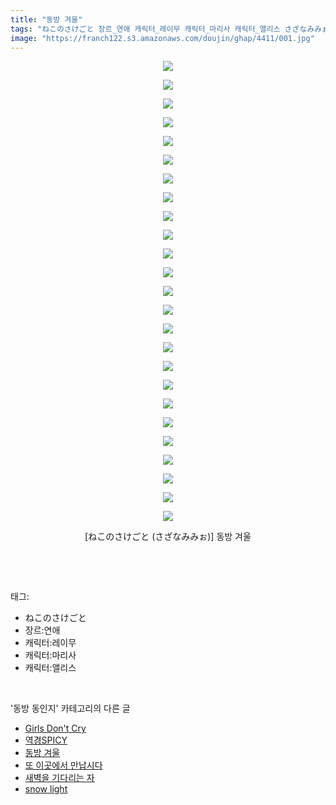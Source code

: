 ```yaml
---
title: "동방 겨울"
tags: "ねこのさけごと 장르_연애 캐릭터_레이무 캐릭터_마리사 캐릭터_앨리스 さざなみみぉ 동방_동인지"
image: "https://franch122.s3.amazonaws.com/doujin/ghap/4411/001.jpg"
---
```

<div class="article">
<p style="text-align: center; clear: none; float: none;"><img src="{{ site.imgserver4 }}/ghap/4411/001.jpg"/></p>
<p style="text-align: center; clear: none; float: none;"><img src="{{ site.imgserver4 }}/ghap/4411/002.jpg"/></p>
<p style="text-align: center; clear: none; float: none;"><img src="{{ site.imgserver4 }}/ghap/4411/003.jpg"/></p>
<p style="text-align: center; clear: none; float: none;"><img src="{{ site.imgserver4 }}/ghap/4411/004.jpg"/></p>
<p style="text-align: center; clear: none; float: none;"><img src="{{ site.imgserver4 }}/ghap/4411/005.jpg"/></p>
<p style="text-align: center; clear: none; float: none;"><img src="{{ site.imgserver4 }}/ghap/4411/006.jpg"/></p>
<p style="text-align: center; clear: none; float: none;"><img src="{{ site.imgserver4 }}/ghap/4411/007.jpg"/></p>
<p style="text-align: center; clear: none; float: none;"><img src="{{ site.imgserver4 }}/ghap/4411/008.jpg"/></p>
<p style="text-align: center; clear: none; float: none;"><img src="{{ site.imgserver4 }}/ghap/4411/009.jpg"/></p>
<p style="text-align: center; clear: none; float: none;"><img src="{{ site.imgserver4 }}/ghap/4411/010.jpg"/></p>
<p style="text-align: center; clear: none; float: none;"><img src="{{ site.imgserver4 }}/ghap/4411/011.jpg"/></p>
<p style="text-align: center; clear: none; float: none;"><img src="{{ site.imgserver4 }}/ghap/4411/012.jpg"/></p>
<p style="text-align: center; clear: none; float: none;"><img src="{{ site.imgserver4 }}/ghap/4411/013.jpg"/></p>
<p style="text-align: center; clear: none; float: none;"><img src="{{ site.imgserver4 }}/ghap/4411/014.jpg"/></p>
<p style="text-align: center; clear: none; float: none;"><img src="{{ site.imgserver4 }}/ghap/4411/015.jpg"/></p>
<p style="text-align: center; clear: none; float: none;"><img src="{{ site.imgserver4 }}/ghap/4411/016.jpg"/></p>
<p style="text-align: center; clear: none; float: none;"><img src="{{ site.imgserver4 }}/ghap/4411/017.jpg"/></p>
<p style="text-align: center; clear: none; float: none;"><img src="{{ site.imgserver4 }}/ghap/4411/018.jpg"/></p>
<p style="text-align: center; clear: none; float: none;"><img src="{{ site.imgserver4 }}/ghap/4411/019.jpg"/></p>
<p style="text-align: center; clear: none; float: none;"><img src="{{ site.imgserver4 }}/ghap/4411/020.jpg"/></p>
<p style="text-align: center; clear: none; float: none;"><img src="{{ site.imgserver4 }}/ghap/4411/021.jpg"/></p>
<p style="text-align: center; clear: none; float: none;"><img src="{{ site.imgserver4 }}/ghap/4411/022.jpg"/></p>
<p style="text-align: center; clear: none; float: none;"><img src="{{ site.imgserver4 }}/ghap/4411/023.jpg"/></p>
<p style="text-align: center; clear: none; float: none;"><img src="{{ site.imgserver4 }}/ghap/4411/024.jpg"/></p>
<p style="text-align: center; clear: none; float: none;"><img src="{{ site.imgserver4 }}/ghap/4411/025.jpg"/></p>
<p style="text-align: center; clear: none; float: none;">[ねこのさけごと (さざなみみぉ)] 동방 겨울</p>
<p><br/></p>
</div><br/>
<div class="tagTrail">
<p>태그: </p>
<ul>
<li>ねこのさけごと</li>
<li>장르:연애</li>
<li>캐릭터:레이무</li>
<li>캐릭터:마리사</li>
<li>캐릭터:앨리스</li>
</ul>
</div><br/>
<div class="another">
<p>'동방 동인지' 카테고리의 다른 글</p>
<ul>
<li><a href="/ghap_4413">Girls Don't Cry</a></li>
<li><a href="/ghap_4412">역경SPICY</a></li>
<li><a href="/ghap_4411">동방 겨울</a></li>
<li><a href="/ghap_4410">또 이곳에서 만납시다</a></li>
<li><a href="/ghap_4409">새벽을 기다리는 자</a></li>
<li><a href="/ghap_4408">snow light</a></li>
</ul>
</div><br/>
<div class="cb_module cb_fluid">
<div class="cb_wrt cb_profile">
</div><!-- commentList close -->
</div><br/>
